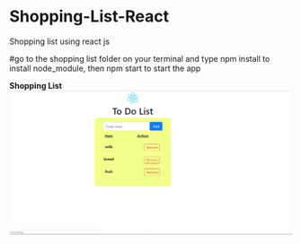 # Shopping-List-React
Shopping list using react js

#go to the shopping list folder on your terminal and
type npm install to install node_module, then npm start to start the app

<b>Shopping List</b>
![](ReadMe.md/slide.png)

